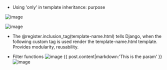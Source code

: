 * Using 'only' in template inheritance: purpose

![image](https://github.com/user-attachments/assets/d0fa7cea-0dca-44ac-be7a-a28cc1684196)

![image](https://github.com/user-attachments/assets/2ef1aadb-4cb3-498f-b2c0-cd3014e12e37)

* The @register.inclusion_tag(template-name.html) tells Django, when the following custom tag is used render the template-name.html template. Provides modularity, reusability.

* Filter functions
![image](https://github.com/user-attachments/assets/b46c571c-70d5-437a-a446-0a927b4ebb20)
{{ post.content|markdown:'This is the param' }}
![image](https://github.com/user-attachments/assets/9c688ae3-1d3f-48c6-9af7-e62a019c0922)
